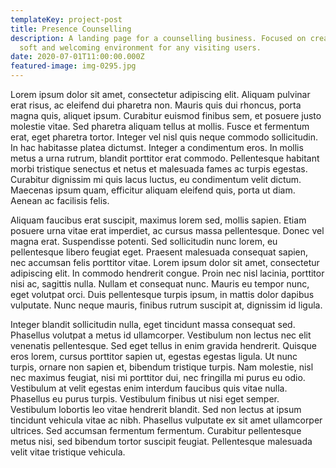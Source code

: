 ```yaml
---
templateKey: project-post
title: Presence Counselling
description: A landing page for a counselling business. Focused on creating a
  soft and welcoming environment for any visiting users.
date: 2020-07-01T11:00:00.000Z
featured-image: img-0295.jpg
---
```

Lorem ipsum dolor sit amet, consectetur adipiscing elit. Aliquam pulvinar erat risus, ac eleifend dui pharetra non. Mauris quis dui rhoncus, porta magna quis, aliquet ipsum. Curabitur euismod finibus sem, et posuere justo molestie vitae. Sed pharetra aliquam tellus at mollis. Fusce et fermentum erat, eget pharetra tortor. Integer vel nisl quis neque commodo sollicitudin. In hac habitasse platea dictumst. Integer a condimentum eros. In mollis metus a urna rutrum, blandit porttitor erat commodo. Pellentesque habitant morbi tristique senectus et netus et malesuada fames ac turpis egestas. Curabitur dignissim mi quis lacus luctus, eu condimentum velit dictum. Maecenas ipsum quam, efficitur aliquam eleifend quis, porta ut diam. Aenean ac facilisis felis.

Aliquam faucibus erat suscipit, maximus lorem sed, mollis sapien. Etiam posuere urna vitae erat imperdiet, ac cursus massa pellentesque. Donec vel magna erat. Suspendisse potenti. Sed sollicitudin nunc lorem, eu pellentesque libero feugiat eget. Praesent malesuada consequat sapien, nec accumsan felis porttitor vitae. Lorem ipsum dolor sit amet, consectetur adipiscing elit. In commodo hendrerit congue. Proin nec nisl lacinia, porttitor nisi ac, sagittis nulla. Nullam et consequat nunc. Mauris eu tempor nunc, eget volutpat orci. Duis pellentesque turpis ipsum, in mattis dolor dapibus vulputate. Nunc neque mauris, finibus rutrum suscipit at, dignissim id ligula.

Integer blandit sollicitudin nulla, eget tincidunt massa consequat sed. Phasellus volutpat a metus id ullamcorper. Vestibulum non lectus nec elit venenatis pellentesque. Sed eget tellus in enim gravida hendrerit. Quisque eros lorem, cursus porttitor sapien ut, egestas egestas ligula. Ut nunc turpis, ornare non sapien et, bibendum tristique turpis. Nam molestie, nisl nec maximus feugiat, nisi mi porttitor dui, nec fringilla mi purus eu odio. Vestibulum at velit egestas enim interdum faucibus quis vitae nulla. Phasellus eu purus turpis. Vestibulum finibus ut nisi eget semper. Vestibulum lobortis leo vitae hendrerit blandit. Sed non lectus at ipsum tincidunt vehicula vitae ac nibh. Phasellus vulputate ex sit amet ullamcorper ultrices. Sed accumsan fermentum fermentum. Curabitur pellentesque metus nisi, sed bibendum tortor suscipit feugiat. Pellentesque malesuada velit vitae tristique vehicula.